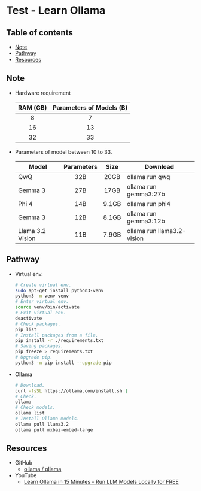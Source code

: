 <!-- omit in toc -->
# Test - Learn Ollama

<!-- omit in toc -->
## Table of contents

- [Note](#note)
- [Pathway](#pathway)
- [Resources](#resources)

## Note

- Hardware requirement

  | RAM (GB) | Parameters of Models (B) |
  | :------: | :----------------------: |
  |    8     |            7             |
  |    16    |            13            |
  |    32    |            33            |

- Parameters of model between 10 to 33.

  | Model            | Parameters | Size  | Download                   |
  | ---------------- | :--------: | :---: | -------------------------- |
  | QwQ              |    32B     | 20GB  | ollama run qwq             |
  | Gemma 3          |    27B     | 17GB  | ollama run gemma3:27b      |
  | Phi 4            |    14B     | 9.1GB | ollama run phi4            |
  | Gemma 3          |    12B     | 8.1GB | ollama run gemma3:12b      |
  | Llama 3.2 Vision |    11B     | 7.9GB | ollama run llama3.2-vision |

## Pathway

- Virtual env.

  ```bash
  # Create virtual env.
  sudo apt-get install python3-venv
  python3 -m venv venv
  # Enter virtual env.
  source venv/bin/activate
  # Exit virtual env.
  deactivate
  # Check packages.
  pip list
  # Install packages from a file.
  pip install -r ./requirements.txt
  # Saving packages.
  pip freeze > requirements.txt
  # Upgrade pip.
  python3 -m pip install --upgrade pip
  ```

- Ollama

  ```bash
  # Download.
  curl -fsSL https://ollama.com/install.sh |
  # Check.
  ollama
  # Check models.
  ollama list
  # Install Ollama models.
  ollama pull llama3.2
  ollama pull mxbai-embed-large
  ```

## Resources

- GitHub
  - [ollama / ollama](https://github.com/ollama/ollama)
- YouTube
  - [Learn Ollama in 15 Minutes - Run LLM Models Locally for FREE](https://www.youtube.com/watch?v=UtSSMs6ObqY)
